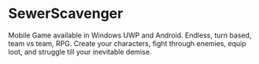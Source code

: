 # SewerScavenger
Mobile Game available in Windows UWP and Android. Endless, turn based, team vs team, RPG. Create your characters, fight through enemies, equip loot, and struggle till your inevitable demise.  
